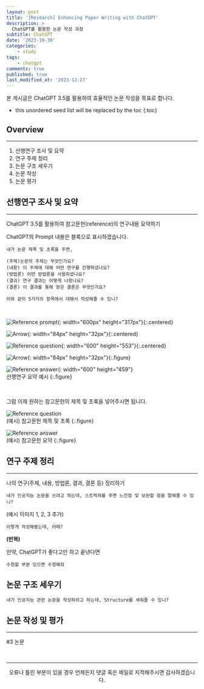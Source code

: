 ```yaml
---
layout: post
title: '[Research] Enhancing Paper Writing with ChatGPT'
description: >
  ChatGPT를 활용한 논문 작성 과정
subtitle: ChatGPT
date: '2023-10-30'
categories:
    - study
tags:
    - chatgpt
comments: true
published: true
last_modified_at: '2023-12-27'
---
```


본 게시글은 ChatGPT 3.5를 활용하여 효율적인 논문 작성을 목표로 합니다.

* this unordered seed list will be replaced by the toc
{:toc}

## Overview

***

1. 선행연구 조사 및 요약
2. 연구 주제 정리
3. 논문 구조 세우기
4. 논문 작성
5. 논문 평가
   
## 선행연구 조사 및 요약

***

ChatGPT 3.5를 활용하여 참고문헌(reference)의 연구내용 요약하기
   
ChatGPT의 Prompt 내용은 블록으로 표시하겠습니다.
   
```
내가 논문 제목 및 초록을 주면,

(주제)논문의 주제는 무엇인가요?
(내용) 이 주제에 대해 어떤 연구를 진행하셨나요?
(방법론) 어떤 방법론을 사용하셨나요?
(결과) 연구 결과는 어떻게 나왔나요?
(결론) 이 결과를 통해 얻은 결론은 무엇인가요?

이와 같이 5가지의 항목에서 대해서 작성해줄 수 있니?
```

<br>

![Reference prompt](https://cdn.jsdelivr.net/gh/HayoonSong/Images-for-Github-Pages/study/research/2023-10-30-chatgpt4/1_reference/1-1_reference_prompt.png?raw=true){: width="600px" height="317px"}{:.centered}

![Arrow](https://cdn.jsdelivr.net/gh/HayoonSong/Images-for-Github-Pages/study/research/2023-10-30-chatgpt4/arrow.png?raw=true){: width="84px" height="32px"}{:.centered}

![Reference question](https://cdn.jsdelivr.net/gh/HayoonSong/Images-for-Github-Pages/study/research/2023-10-30-chatgpt4/1_reference/1-2_reference_question.png?raw=true){: width="600" height="553"}{:.centered}
     
![Arrow](https://cdn.jsdelivr.net/gh/HayoonSong/Images-for-Github-Pages/study/research/2023-10-30-chatgpt4/arrow.png?raw=true){: width="84px" height="32px"}{:.figure}
   
![Reference answer](https://cdn.jsdelivr.net/gh/HayoonSong/Images-for-Github-Pages/study/research/2023-10-30-chatgpt4/1_reference/1-3_reference_answer.png?raw=true){: width="600" height="459"}   
선행연구 요약 예시
{:.figure}

<br>

그럼 이제 원하는 참고문헌의 제목 및 초록을 넣어주시면 됩니다.

![Reference question](https://cdn.jsdelivr.net/gh/HayoonSong/Images-for-Github-Pages/study/research/2023-10-30-chatgpt4/1-2_reference_question.png?raw=true)   
(예시) 참고문헌 제목 및 초록
{:.figure}

![Reference answer](https://cdn.jsdelivr.net/gh/HayoonSong/Images-for-Github-Pages/study/research/2023-10-30-chatgpt4/1-3_reference_answer.png?raw=true)   
(예시) 참고문헌 요약
{:.figure}

## 연구 주제 정리

***

나의 연구(주제, 내용, 방법론, 결과, 결론 등) 정리하기

`내가 인공지능 논문을 쓰려고 하는데, 스트럭쳐를 주면 느낀점 및 보완할 점을 말해줄 수 있니?`

(예시 이미지 1, 2, 3 추가)

`이렇게 작성해봤는데, 어때?` 

**(반복)**   

만약, ChatGPT가 좋다고만 하고 끝낸다면

`수정할 부분 있으면 수정해줘`


## 논문 구조 세우기

`내가 인공지능 관련 논문을 작성하려고 하는데, Structure를 세워줄 수 있니?`


## 논문 작성 및 평가

***


#3 논문 









<br>

***

<center>오류나 틀린 부분이 있을 경우 언제든지 댓글 혹은 메일로 지적해주시면 감사하겠습니다.</center>